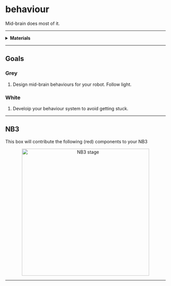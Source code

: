 # behaviour

Mid-brain does most of it.

----

<details><summary><b>Materials</b></summary><p>

Contents|Description| # |Data|Link|
:-------|:----------|:-:|:--:|:--:|
Cable (Mini-USB/20cm)|Short mini-USB to Type-A cable (20 cm)|1|-|[-L-](https://www.amazon.co.uk/LINDY-0-2-Type-Mini-B-Cable/dp/B01IZ4VFCO)
Battery|NiMH 9.6V 8-cell 2000 mAh battery|1|-|[-L-](https://www.amazon.co.uk/BAKTH-Capacity-Rechargeable-Discharge-Customized/dp/B08VRC8KL7)
Battery Charger|NiMH battery charger (UK plug)|1|-|[-L-](https://www.amazon.co.uk/dp/B089VRXKWY?psc=1&smid=AOVA4BIXU2O7J&ref_=chk_typ_imgToDp)
Velcro Patch| Velcro adhesive|1|-|-

</p></details>

----

## Goals

### Grey

1. Design mid-brain behaviours for your robot. Follow light.

### White

1. Develoip your behaviour system to avoid getting stuck.


----

## NB3

This box will contribute the following (red) components to your NB3

<p align="center">
<img src="_images/NB3_behaviour.png" alt="NB3 stage" width="400" height="400">
<p>

----

